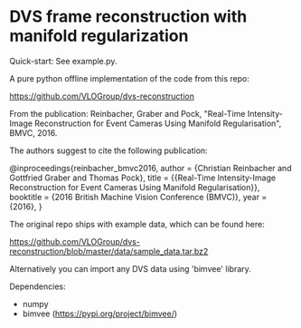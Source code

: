 # DVS frame reconstruction with manifold regularization

Quick-start: See example.py.

A pure python offline implementation of the code from this repo:

https://github.com/VLOGroup/dvs-reconstruction

From the publication: Reinbacher, Graber and Pock, "Real-Time Intensity-Image Reconstruction for Event Cameras Using Manifold Regularisation", BMVC, 2016.

The authors suggest to cite the following publication:

  @inproceedings{reinbacher_bmvc2016,
    author = {Christian Reinbacher and Gottfried Graber and Thomas Pock},
    title = {{Real-Time Intensity-Image Reconstruction for Event Cameras Using Manifold Regularisation}},
    booktitle = {2016 British Machine Vision Conference (BMVC)},
    year = {2016},
  }

The original repo ships with example data, which can be found here:

https://github.com/VLOGroup/dvs-reconstruction/blob/master/data/sample_data.tar.bz2

Alternatively you can import any DVS data using 'bimvee' library.

Dependencies:

* numpy
* bimvee (https://pypi.org/project/bimvee/)



